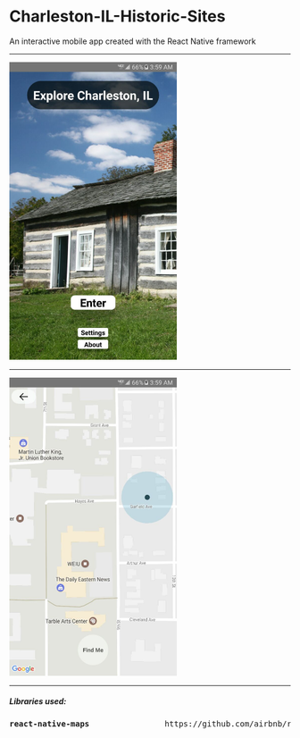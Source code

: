 # Charleston-IL-Historic-Sites
An interactive mobile app created with the React Native framework
<br />
<hr>
<img src="https://github.com/Awpatterson217/Charleston-IL-Historic-Sites/blob/master/CharlestonMapped/screenshots/home.jpg" width="300">
<hr>
<img src="https://github.com/Awpatterson217/Charleston-IL-Historic-Sites/blob/master/CharlestonMapped/screenshots/map.jpg" width="300">
<hr>
<h5>Libraries used:</h5>

<pre><b>react-native-maps</b>                https://github.com/airbnb/react-native-maps </pre>


